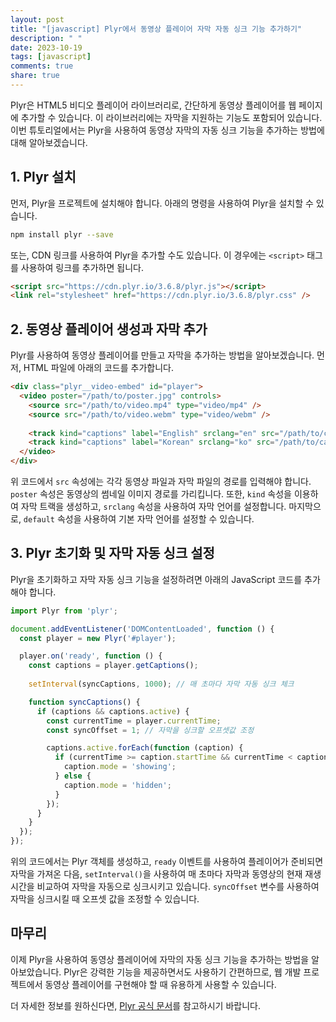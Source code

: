 ```yaml
---
layout: post
title: "[javascript] Plyr에서 동영상 플레이어 자막 자동 싱크 기능 추가하기"
description: " "
date: 2023-10-19
tags: [javascript]
comments: true
share: true
---
```


Plyr은 HTML5 비디오 플레이어 라이브러리로, 간단하게 동영상 플레이어를 웹 페이지에 추가할 수 있습니다. 이 라이브러리에는 자막을 지원하는 기능도 포함되어 있습니다. 이번 튜토리얼에서는 Plyr을 사용하여 동영상 자막의 자동 싱크 기능을 추가하는 방법에 대해 알아보겠습니다.

## 1. Plyr 설치

먼저, Plyr을 프로젝트에 설치해야 합니다. 아래의 명령을 사용하여 Plyr을 설치할 수 있습니다.

```bash
npm install plyr --save
```

또는, CDN 링크를 사용하여 Plyr을 추가할 수도 있습니다. 이 경우에는 `<script>` 태그를 사용하여 링크를 추가하면 됩니다.

```html
<script src="https://cdn.plyr.io/3.6.8/plyr.js"></script>
<link rel="stylesheet" href="https://cdn.plyr.io/3.6.8/plyr.css" />
```

## 2. 동영상 플레이어 생성과 자막 추가

Plyr를 사용하여 동영상 플레이어를 만들고 자막을 추가하는 방법을 알아보겠습니다. 먼저, HTML 파일에 아래의 코드를 추가합니다.

```html
<div class="plyr__video-embed" id="player">
  <video poster="/path/to/poster.jpg" controls>
    <source src="/path/to/video.mp4" type="video/mp4" />
    <source src="/path/to/video.webm" type="video/webm" />
    
    <track kind="captions" label="English" srclang="en" src="/path/to/captions.vtt" default />
    <track kind="captions" label="Korean" srclang="ko" src="/path/to/captions.vtt" />
  </video>
</div>
```

위 코드에서 `src` 속성에는 각각 동영상 파일과 자막 파일의 경로를 입력해야 합니다. `poster` 속성은 동영상의 썸네일 이미지 경로를 가리킵니다. 또한, `kind` 속성을 이용하여 자막 트랙을 생성하고, `srclang` 속성을 사용하여 자막 언어를 설정합니다. 마지막으로, `default` 속성을 사용하여 기본 자막 언어를 설정할 수 있습니다.

## 3. Plyr 초기화 및 자막 자동 싱크 설정

Plyr을 초기화하고 자막 자동 싱크 기능을 설정하려면 아래의 JavaScript 코드를 추가해야 합니다.

```javascript
import Plyr from 'plyr';

document.addEventListener('DOMContentLoaded', function () {
  const player = new Plyr('#player');

  player.on('ready', function () {
    const captions = player.getCaptions();
    
    setInterval(syncCaptions, 1000); // 매 초마다 자막 자동 싱크 체크

    function syncCaptions() {
      if (captions && captions.active) {
        const currentTime = player.currentTime;
        const syncOffset = 1; // 자막을 싱크할 오프셋값 조정

        captions.active.forEach(function (caption) {
          if (currentTime >= caption.startTime && currentTime < caption.endTime + syncOffset) {
            caption.mode = 'showing';
          } else {
            caption.mode = 'hidden';
          }
        });
      }
    }
  });
});
```

위의 코드에서는 Plyr 객체를 생성하고, `ready` 이벤트를 사용하여 플레이어가 준비되면 자막을 가져온 다음, `setInterval()`을 사용하여 매 초마다 자막과 동영상의 현재 재생 시간을 비교하여 자막을 자동으로 싱크시키고 있습니다. `syncOffset` 변수를 사용하여 자막을 싱크시킬 때 오프셋 값을 조정할 수 있습니다.

## 마무리

이제 Plyr을 사용하여 동영상 플레이어에 자막의 자동 싱크 기능을 추가하는 방법을 알아보았습니다. Plyr은 강력한 기능을 제공하면서도 사용하기 간편하므로, 웹 개발 프로젝트에서 동영상 플레이어를 구현해야 할 때 유용하게 사용할 수 있습니다.

더 자세한 정보를 원하신다면, [Plyr 공식 문서](https://plyr.io/)를 참고하시기 바랍니다.